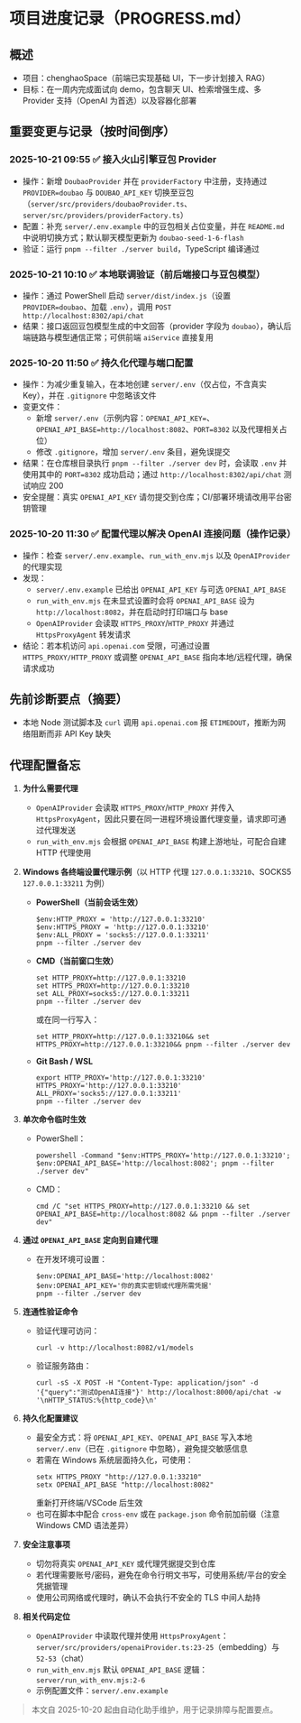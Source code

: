 # 项目进度记录（PROGRESS.md）

## 概述
- 项目：chenghaoSpace（前端已实现基础 UI，下一步计划接入 RAG）
- 目标：在一周内完成面试向 demo，包含聊天 UI、检索增强生成、多 Provider 支持（OpenAI 为首选）以及容器化部署

## 重要变更与记录（按时间倒序）

### 2025-10-21 09:55 ✅ 接入火山引擎豆包 Provider
- 操作：新增 `DoubaoProvider` 并在 `providerFactory` 中注册，支持通过 `PROVIDER=doubao` 与 `DOUBAO_API_KEY` 切换至豆包（`server/src/providers/doubaoProvider.ts`、`server/src/providers/providerFactory.ts`）
- 配置：补充 `server/.env.example` 中的豆包相关占位变量，并在 `README.md` 中说明切换方式；默认聊天模型更新为 `doubao-seed-1-6-flash`
- 验证：运行 `pnpm --filter ./server build`，TypeScript 编译通过

### 2025-10-21 10:10 ✅ 本地联调验证（前后端接口与豆包模型）
- 操作：通过 PowerShell 启动 `server/dist/index.js`（设置 `PROVIDER=doubao`、加载 `.env`），调用 `POST http://localhost:8302/api/chat`
- 结果：接口返回豆包模型生成的中文回答（provider 字段为 `doubao`），确认后端链路与模型通信正常；可供前端 `aiService` 直接复用

### 2025-10-20 11:50 ✅ 持久化代理与端口配置
- 操作：为减少重复输入，在本地创建 `server/.env`（仅占位，不含真实 Key），并在 `.gitignore` 中忽略该文件
- 变更文件：
  - 新增 `server/.env`（示例内容：`OPENAI_API_KEY=`、`OPENAI_API_BASE=http://localhost:8082`、`PORT=8302` 以及代理相关占位）
  - 修改 `.gitignore`，增加 `server/.env` 条目，避免误提交
- 结果：在仓库根目录执行 `pnpm --filter ./server dev` 时，会读取 `.env` 并使用其中的 `PORT=8302` 成功启动；通过 `http://localhost:8302/api/chat` 测试响应 200
- 安全提醒：真实 `OPENAI_API_KEY` 请勿提交到仓库；CI/部署环境请改用平台密钥管理

### 2025-10-20 11:30 ✅ 配置代理以解决 OpenAI 连接问题（操作记录）
- 操作：检查 `server/.env.example`、`run_with_env.mjs` 以及 `OpenAIProvider` 的代理实现
- 发现：
  - `server/.env.example` 已给出 `OPENAI_API_KEY` 与可选 `OPENAI_API_BASE`
  - `run_with_env.mjs` 在未显式设置时会将 `OPENAI_API_BASE` 设为 `http://localhost:8082`，并在启动时打印端口与 base
  - `OpenAIProvider` 会读取 `HTTPS_PROXY`/`HTTP_PROXY` 并通过 `HttpsProxyAgent` 转发请求
- 结论：若本机访问 `api.openai.com` 受限，可通过设置 `HTTPS_PROXY/HTTP_PROXY` 或调整 `OPENAI_API_BASE` 指向本地/远程代理，确保请求成功

## 先前诊断要点（摘要）
- 本地 Node 测试脚本及 `curl` 调用 `api.openai.com` 报 `ETIMEDOUT`，推断为网络阻断而非 API Key 缺失

## 代理配置备忘

1. **为什么需要代理**
   - `OpenAIProvider` 会读取 `HTTPS_PROXY`/`HTTP_PROXY` 并传入 `HttpsProxyAgent`，因此只要在同一进程环境设置代理变量，请求即可通过代理发送
   - `run_with_env.mjs` 会根据 `OPENAI_API_BASE` 构建上游地址，可配合自建 HTTP 代理使用

2. **Windows 各终端设置代理示例**（以 HTTP 代理 `127.0.0.1:33210`、SOCKS5 `127.0.0.1:33211` 为例）
   - **PowerShell（当前会话生效）**
     ```
     $env:HTTP_PROXY = 'http://127.0.0.1:33210'
     $env:HTTPS_PROXY = 'http://127.0.0.1:33210'
     $env:ALL_PROXY = 'socks5://127.0.0.1:33211'
     pnpm --filter ./server dev
     ```
   - **CMD（当前窗口生效）**
     ```
     set HTTP_PROXY=http://127.0.0.1:33210
     set HTTPS_PROXY=http://127.0.0.1:33210
     set ALL_PROXY=socks5://127.0.0.1:33211
     pnpm --filter ./server dev
     ```
     或在同一行写入：
     ```
     set HTTP_PROXY=http://127.0.0.1:33210&& set HTTPS_PROXY=http://127.0.0.1:33210&& pnpm --filter ./server dev
     ```
   - **Git Bash / WSL**
     ```
     export HTTP_PROXY='http://127.0.0.1:33210' HTTPS_PROXY='http://127.0.0.1:33210' ALL_PROXY='socks5://127.0.0.1:33211'
     pnpm --filter ./server dev
     ```

3. **单次命令临时生效**
   - PowerShell：
     ```
     powershell -Command "$env:HTTPS_PROXY='http://127.0.0.1:33210'; $env:OPENAI_API_BASE='http://localhost:8082'; pnpm --filter ./server dev"
     ```
   - CMD：
     ```
     cmd /C "set HTTPS_PROXY=http://127.0.0.1:33210 && set OPENAI_API_BASE=http://localhost:8082 && pnpm --filter ./server dev"
     ```

4. **通过 `OPENAI_API_BASE` 定向到自建代理**
   - 在开发环境可设置：
     ```
     $env:OPENAI_API_BASE='http://localhost:8082'
     $env:OPENAI_API_KEY='你的真实密钥或代理所需凭据'
     pnpm --filter ./server dev
     ```

5. **连通性验证命令**
   - 验证代理可访问：
     ```
     curl -v http://localhost:8082/v1/models
     ```
   - 验证服务路由：
     ```
     curl -sS -X POST -H "Content-Type: application/json" -d '{"query":"测试OpenAI连接"}' http://localhost:8000/api/chat -w '\nHTTP_STATUS:%{http_code}\n'
     ```

6. **持久化配置建议**
   - 最安全方式：将 `OPENAI_API_KEY`、`OPENAI_API_BASE` 写入本地 `server/.env`（已在 `.gitignore` 中忽略），避免提交敏感信息
   - 若需在 Windows 系统层面持久化，可使用：
     ```
     setx HTTPS_PROXY "http://127.0.0.1:33210"
     setx OPENAI_API_BASE "http://localhost:8082"
     ```
     重新打开终端/VSCode 后生效
   - 也可在脚本中配合 `cross-env` 或在 `package.json` 命令前加前缀（注意 Windows CMD 语法差异）

7. **安全注意事项**
   - 切勿将真实 `OPENAI_API_KEY` 或代理凭据提交到仓库
   - 若代理需要账号/密码，避免在命令行明文书写，可使用系统/平台的安全凭据管理
   - 使用公司网络或代理时，确认不会执行不安全的 TLS 中间人劫持

8. **相关代码定位**
   - `OpenAIProvider` 中读取代理并使用 `HttpsProxyAgent`：`server/src/providers/openaiProvider.ts:23-25`（embedding）与 `52-53`（chat）
   - `run_with_env.mjs` 默认 `OPENAI_API_BASE` 逻辑：`server/run_with_env.mjs:2-6`
   - 示例配置文件：`server/.env.example`

> 本文自 2025-10-20 起由自动化助手维护，用于记录排障与配置要点。
